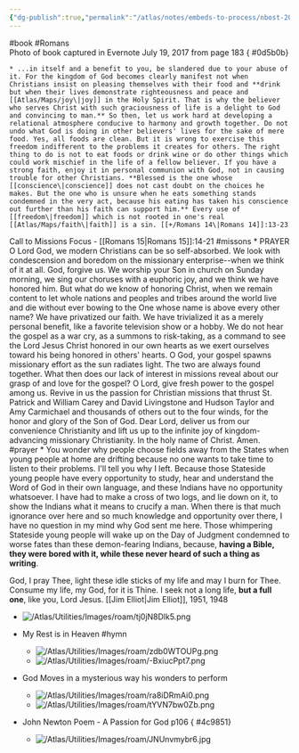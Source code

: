 ```yaml
---
{"dg-publish":true,"permalink":"/atlas/notes/embeds-to-process/nbost-2025-01-05-20-02-47/a-passion-for-god-book/","title":"A Passion for God","tags":["gardenEntry"]}
---
```


#book #Romans  
  Photo of book captured in Evernote July 19, 2017 from page 183
{ #0d5b0b}

    * ...in itself and a benefit to you, be slandered due to your abuse of it. For the kingdom of God becomes clearly manifest not when Christians insist on pleasing themselves with their food and **drink but when their lives demonstrate righteousness and peace and [[Atlas/Maps/joy\|joy]] in the Holy Spirit. That is why the believer who serves Christ with such graciousness of life is a delight to God and convincing to man.** So then, let us work hard at developing a relational atmosphere conducive to harmony and growth together. Do not undo what God is doing in other believers' lives for the sake of mere food. Yes, all foods are clean. But it is wrong to exercise this freedom indifferent to the problems it creates for others. The right thing to do is not to eat foods or drink wine or do other things which could work mischief in the life of a fellow believer. If you have a strong faith, enjoy it in personal communion with God, not in causing trouble for other Christians. **Blessed is the one whose [[conscience\|conscience]] does not cast doubt on the choices he makes. But the one who is unsure when he eats something stands condemned in the very act, because his eating has taken his conscience out further than his faith can support him.** Every use of [[freedom\|freedom]] which is not rooted in one's real [[Atlas/Maps/faith\|faith]] is a sin. [[+/Romans 14\|Romans 14]]:13-23 
 
  Call to Missions Focus - [[Romans 15\|Romans 15]]:14-21 #missons
    * PRAYER O Lord God, we modern Christians can be so self-absorbed. We look with condescension and boredom on the missionary enterprise--when we think of it at all. God, forgive us. We worship your Son in church on Sunday morning, we sing our choruses with a euphoric joy, and we think we have honored him. But what do we know of honoring Christ, when we remain content to let whole nations and peoples and tribes around the world live and die without ever bowing to the One whose name is above every other name? We have privatized our faith. We have trivialized it as a merely personal benefit, like a favorite television show or a hobby. We do not hear the gospel as a war cry, as a summons to risk-taking, as a command to see the Lord Jesus Christ honored in our own hearts as we exert ourselves toward his being honored in others' hearts. O God, your gospel spawns missionary effort as the sun radiates light. The two are always found together. What then does our lack of interest in missions reveal about our grasp of and love for the gospel? O Lord, give fresh power to the gospel among us. Revive in us the passion for Christian missions that thrust St. Patrick and William Carey and David Livingstone and Hudson Taylor and Amy Carmichael and thousands of others out to the four winds, for the honor and glory of the Son of God. Dear Lord, deliver us from our convenience Christianity and lift us up to the infinite joy of kingdom-advancing missionary Christianity. In the holy name of Christ. Amen. #prayer
    * You wonder why people choose fields away from the States when young people at home are drifting because no one wants to take time to listen to their problems. I'll tell you why I left. Because those Stateside young people have every opportunity to study, hear and understand the Word of God in their own language, and these Indians have no opportunity whatsoever. I have had to make a cross of two logs, and lie down on it, to show the Indians what it means to crucify a man. When there is that much ignorance over here and so much knowledge and opportunity over there, I have no question in my mind why God sent me here. Those whimpering Stateside young people will wake up on the Day of Judgment condemned to worse fates than these demon-fearing Indians, because, **having a Bible, they were bored with it, while these never heard of such a thing as writing**.

God, I pray Thee, light these idle sticks of my life and may I burn for Thee. Consume my life, my God, for it is Thine. I seek not a long life, **but a full one**, like you, Lord Jesus. [[Jim Elliot\|Jim Elliot]], 1951, 1948
  * ![/Atlas/Utilities/Images/roam/tj0jN8Dlk5.png](/img/user/Atlas/Utilities/Images/roam/tj0jN8Dlk5.png)
  * My Rest is in Heaven #hymn
    * ![/Atlas/Utilities/Images/roam/zdb0WTOUPg.png](/img/user/Atlas/Utilities/Images/roam/zdb0WTOUPg.png)
    * ![/Atlas/Utilities/Images/roam/-BxiucPpt7.png](/img/user/Atlas/Utilities/Images/roam/-BxiucPpt7.png)
  * God Moves in a mysterious way his wonders to perform
    * ![/Atlas/Utilities/Images/roam/ra8iDRmAi0.png](/img/user/Atlas/Utilities/Images/roam/ra8iDRmAi0.png)
    * ![/Atlas/Utilities/Images/roam/tYVN7bw0Zb.png](/img/user/Atlas/Utilities/Images/roam/tYVN7bw0Zb.png)
  * John Newton Poem - A Passion for God p106
{ #4c9851}

    * ![/Atlas/Utilities/Images/roam/JNUnvmybr6.jpg](/img/user/Atlas/Utilities/Images/roam/JNUnvmybr6.jpg)
